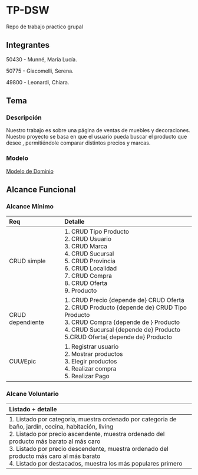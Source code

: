 # TP-DSW
Repo de trabajo practico grupal

## Integrantes
  50430 - Munné, María Lucía.

  50775 - Giacomelli, Serena.
  
  49800 - Leonardi, Chiara.

## Tema
### Descripción
Nuestro trabajo es sobre una página de ventas de muebles y decoraciones. Nuestro proyecto se basa en que el usuario pueda buscar el producto que desee , permitiéndole comparar distintos precios y marcas. 

### Modelo
[Modelo de Dominio](https://app.diagrams.net/#G1pXzks82X4Md6nmZlfyS6OVUIWu8OxMMS#%7B%22pageId%22%3A%228lCWaEY0jHqENc2HCXR9%22%7D)

## Alcance Funcional
### Alcance Mínimo
|Req|Detalle|
|:-|:-|
|CRUD simple|1. CRUD Tipo Producto<br>2. CRUD Usuario<br>3. CRUD Marca<br>4. CRUD Sucursal<br>5. CRUD Provincia<br>6. CRUD Localidad<br>7. CRUD Compra<br>8. CRUD Oferta<br>9. Producto|
|CRUD dependiente|1. CRUD Precio {depende de} CRUD Oferta<br>2. CRUD Producto {depende de} CRUD Tipo Producto<br>3. CRUD Compra {depende de } Producto<br>4. CRUD Sucursal {depende de} Producto<br>5.CRUD Oferta{ depende de} Producto|
|CUU/Epic|1. Registrar usuario<br>2. Mostrar productos<br>3. Elegir productos<br>4. Realizar compra<br>5. Realizar Pago|

### Alcane Voluntario
|Listado + detalle|
|:-|
|1. Listado por categoria, muestra ordenado por categoria de baño, jardín, cocina, habitación, living<br>2. Listado por precio ascendente, muestra ordenado del producto más barato al más caro <br>3. Listado por precio descendente, muestra ordenado del producto más caro al más barato<br>4. Listado por destacados, muestra los más populares primero|
